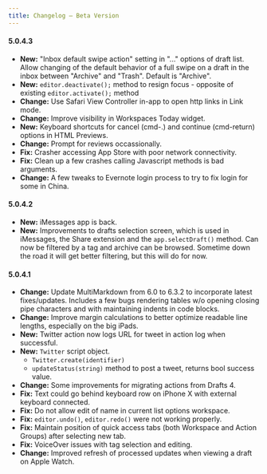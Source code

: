 ```yaml
---
title: Changelog – Beta Version
---
```


#### 5.0.4.3

- **New:** "Inbox default swipe action" setting in "..." options of draft list. Allow changing of the default behavior of a full swipe on a draft in the inbox between "Archive" and "Trash". Default is "Archive".
- **New:** `editor.deactivate();` method to resign focus - opposite of existing `editor.activate();` method
- **Change:** Use Safari View Controller in-app to open http links in Link mode.
- **Change:** Improve visibility in Workspaces Today widget.
- **New:** Keyboard shortcuts for cancel (cmd-.) and continue (cmd-return) options in HTML Previews.
- **Change:** Prompt for reviews occassionally.
- **Fix:** Crasher accessing App Store with poor network connectivity.
- **Fix:** Clean up a few crashes calling Javascript methods is bad arguments.
- **Change:** A few tweaks to Evernote login process to try to fix login for some in China.

#### 5.0.4.2

- **New:** iMessages app is back.
- **New:** Improvements to drafts selection screen, which is used in iMessages, the Share extension and the `app.selectDraft()` method.  Can now be filtered by a tag and archive can be browsed. Sometime down the road it will get better filtering, but this will do for now.

#### 5.0.4.1

- **Change:** Update MultiMarkdown from 6.0 to 6.3.2 to incorporate latest fixes/updates. Includes a few bugs rendering tables w/o opening closing pipe characters and with maintaining indents in code blocks.
- **Change:** Improve margin calculations to better optimize readable line lengths, especially on the big iPads.
- **New:** Twitter action now logs URL for tweet in action log when successful.
- **New:** `Twitter` script object.
    - `Twitter.create(identifier)`
    - `updateStatus(string)` method to post a tweet, returns bool success value.
- **Change:** Some improvements for migrating actions from Drafts 4.
- **Fix:** Text could go behind keyboard row on iPhone X with external keyboard connected.
- **Fix:** Do not allow edit of name in current list options workspace.
- **Fix:** `editor.undo()`, `editor.redo()` were not working properly.
- **Fix:** Maintain position of quick access tabs (both Workspace and Action Groups) after selecting new tab.
- **Fix:** VoiceOver issues with tag selection and editing.
- **Change:** Improved refresh of processed updates when viewing a draft on Apple Watch.
